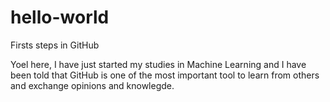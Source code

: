 # hello-world
Firsts steps in GitHub

Yoel here, I have just started my studies in Machine Learning and I have been told that GitHub is one of the most important tool to learn from others and exchange opinions and knowlegde.

